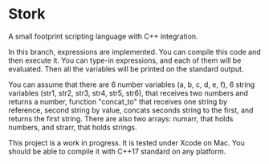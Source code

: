 # Stork
A small footprint scripting language with C++ integration.

In this branch, expressions are implemented. You can compile this code and then execute it. You can type-in expressions, and each of them will be evaluated. Then all the variables will be printed on the standard output.

You can assume that there are 6 number variables (a, b, c, d, e, f), 6 string variables (str1, str2, str3, str4, str5, str6), that receives two numbers and returns a number, function "concat_to" that receives one string by reference, second string by value, concats seconds string to the first, and returns the first string. There are also two arrays: numarr, that holds numbers, and strarr, that holds strings.

This project is a work in progress. It is tested under Xcode on Mac. You should be able to compile it with C++17 standard on any platform.
